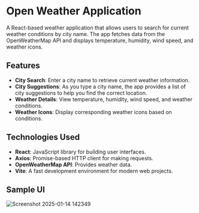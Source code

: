 # Open Weather Application

A React-based weather application that allows users to search for current weather conditions by city name. The app fetches data from the OpenWeatherMap API and displays temperature, humidity, wind speed, and weather icons.

## Features

- **City Search**: Enter a city name to retrieve current weather information.
- **City Suggestions**: As you type a city name, the app provides a list of city suggestions to help you find the correct location.
- **Weather Details**: View temperature, humidity, wind speed, and weather conditions.
- **Weather Icons**: Display corresponding weather icons based on conditions.

## Technologies Used

- **React**: JavaScript library for building user interfaces.
- **Axios**: Promise-based HTTP client for making requests.
- **OpenWeatherMap API**: Provides weather data.
- **Vite**: A fast development environment for modern web projects.

## Sample UI

![Screenshot 2025-01-14 142349](https://github.com/user-attachments/assets/a3e318ad-9bc5-4cf9-8269-7430e520da33)

